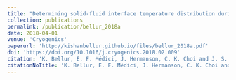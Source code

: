 ```yaml
---
title: "Determining solid-fluid interface temperature distribution during phase change of cryogenic propellants using transient thermal modeling"
collection: publications
permalink: /publication/bellur_2018a
date: 2018-04-01
venue: 'Cryogenics'
paperurl: 'http://kishanbellur.github.io/files/bellur_2018a.pdf'
doi: 'https://doi.org/10.1016/j.cryogenics.2018.02.009'
citation: 'K. Bellur, E. F. Médici, J. Hermanson, C. K. Choi and J. S. Allen, “Determining solid-fluid interface temperature distribution during phase change of cryogenic propellants using transient thermal modeling”, Cryogenics, 91, pp. 103-111, 2018.'
citationNoTitle: 'K. Bellur, E. F. Médici, J. Hermanson, C. K. Choi and J. S. Allen, Cryogenics, 91, pp. 103-111, 2018.'
---
```


